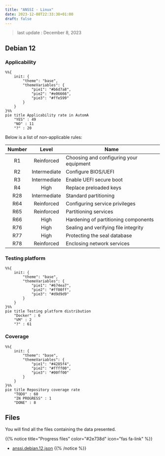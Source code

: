 ```yaml
---
title: "ANSSI - Linux"
date: 2023-12-08T22:33:38+01:00
draft: false
---
```


> last update : December 8, 2023

## Debian 12

### Applicability

```mermaid
%%{
    init: {
        "theme": "base",
        "themeVariables": {
            "pie1": "#b6d7a8",
            "pie2": "#e06666",
            "pie3": "#ffe599"
        }
    }
}%%
pie title Applicability rate in AutomA
    "YES" : 49
    "NO" : 11
    "?" : 20 
```

Below is a list of non-applicable rules:

|Number|Level|Name|
|:---:|:---:|---|
|R1|Reinforced|Choosing and configuring your equipment|
|R2|Intermediate|Configure BIOS/UEFI|
|R3|Intermediate|Enable UEFI secure boot|
|R4|High|Replace preloaded keys|
|R28|Intermediate|Standard partitioning|
|R64|Reinforced|Configuring service privileges|
|R65|Reinforced|Partitioning services|
|R66|High|Hardening of partitioning components|
|R76|High|Sealing and verifying file integrity|
|R77|High|Protecting the seal database|
|R78|Reinforced|Enclosing network services|


### Testing platform

```mermaid
%%{
    init: {
        "theme": "base",
        "themeVariables": {
            "pie1": "#674ea7",
            "pie2": "#ff00ff",
            "pie3": "#d9d9d9"
        }
    }
}%%
pie title Testing platform distribution
    "Docker" : 6
    "VM" : 2
    "?" : 61
```

### Coverage

```mermaid
%%{
    init: {
        "theme": "base",
        "themeVariables": {
            "pie1": "#4285f4",
            "pie2": "#ffff00",
            "pie3": "#00ff00"
        }
    }
}%%
pie title Repository coverage rate
    "TODO" : 60
    "IN PROGRESS" : 1
    "DONE" : 8
```

## Files

You will find all the files containing the data presented.

{{% notice title="Progress files" color="#2e738d" icon="fas fa-link" %}}
- [anssi.debian.12.json](/files/anssi.debian.12.json)
{{% /notice %}}
